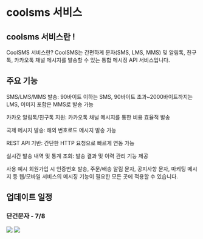 # coolsms 서비스 
## coolsms 서비스란 !
CoolSMS 서비스란?
CoolSMS는 간편하게 문자(SMS, LMS, MMS) 및 알림톡, 친구톡, 카카오톡 채널 메시지를 발송할 수 있는 통합 메시징 API 서비스입니다.
## 주요 기능
SMS/LMS/MMS 발송: 90바이트 이하는 SMS, 90바이트 초과~2000바이트까지는 LMS, 이미지 포함은 MMS로 발송 가능

카카오 알림톡/친구톡 지원: 카카오톡 채널 메시지를 통한 비용 효율적 발송

국제 메시지 발송: 해외 번호로도 메시지 발송 가능

REST API 기반: 간단한 HTTP 요청으로 빠르게 연동 가능

실시간 발송 내역 및 통계 조회: 발송 결과 및 이력 관리 기능 제공

사용 예시
회원가입 시 인증번호 발송, 주문/배송 알림 문자, 공지사항 문자, 마케팅 메시지 등
웹/모바일 서비스의 메시징 기능이 필요한 모든 곳에 적용할 수 있습니다.
## 업데이트 일정 
### 단건문자 - 7/8
![](https://velog.velcdn.com/images/dev_yohan/post/6748f6f5-30bd-4ee6-81d7-cf3f67393e6d/image.png)
![](https://velog.velcdn.com/images/dev_yohan/post/3311b508-395e-4bcb-9913-619bf30bd5ee/image.png)
